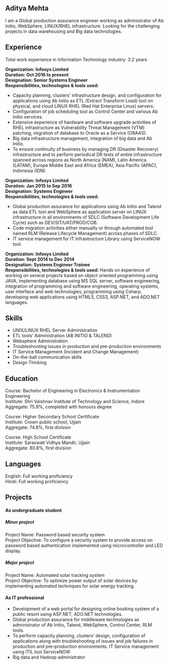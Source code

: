 ## Aditya Mehta

I am a Global production assurance engineer working as administrator of Ab Initio, WebSphere, LINUX/RHEL infrastructure. Looking for the challenging projects in data warehousing and Big data technologies.

## Experience

Total work experience in Information Technology industry: 3.2 years

**Organization: Infosys Limited** <br />
**Duration: Oct 2016 to present** <br />
**Designation: Senior Systems Engineer** <br />
**Responsibilities, technologies & tools used:** <br />
* Capacity planning, clusters’ infrastructure design, and configuration for applications using Ab Initio as ETL (Extract Transform Load) tool on physical, and cloud LINUX RHEL (Red Hat Enterprise Linux) servers.<br />
* Configuration of job scheduling tool as Control Center and various Ab Initio services.<br />
* Extensive experience of hardware and software upgrade activities of RHEL infrastructure as Vulnerability Threat Management (VTM) patching, migration of database to Oracle as a Service (ORAAS).<br />
* Big data infrastructure management, integration of big data and Ab Initio.<br />
* To ensure continuity of business by managing DR (Disaster Recovery) infrastructure and to perform periodical DR tests of entire infrastructure spanned across regions as North America (NAM), Latin America (LATAM), Europe Middle East and Africa (EMEA), Asia Pacific (APAC), Indonesia (IDN). <br />

**Organization: Infosys Limited** <br />
**Duration: Jan 2015 to Sep 2016** <br />
**Designation: Systems Engineer** <br />
**Responsibilities, technologies & tools used:**
* Global production assurance for applications using Ab Initio and Talend as data ETL tool and WebSphere as application server on LINUX infrastructure in all environments of SDLC (Software Development Life Cycle) such as DEV/SIT/UAT/PROD/COB.<br />
* Code migration activities either manually or through automated tool named RLM (Release Lifecycle Management) across phases of SDLC.<br />
* IT service management for IT Infrastructure Library using ServiceNOW tool. <br />

**Organization: Infosys Limited** <br />
**Duration: Sept 2014 to Dec 2014** <br />
**Designation: Systems Engineer Trainee** <br />
**Responsibilities, technologies & tools used:**
Hands on experience of working on several projects based on object oriented programming using JAVA, implementing database using MS SQL server, software engineering, integration of programming and software engineering, operating systems, user interface and web technologies, programming using Csharp, developing web applications using HTML5, CSS3, ASP.NET, and ADO.NET languages.


## Skills

* UNIX/LINUX RHEL Server Administration <br />
* ETL tools’ Administration (AB INITIO & TALEND)
* Websphere Administration <br />
* Troubleshooting issues in production and pre-production environments <br />
* IT Service Management (Incident and Change Management) <br />
* On-the-ball communication skills<br />
* Design Thinking <br />

## Education

Course: Bachelor of Engineering in Electronics & Instrumentation Engineering<br />
Institute: Shri Vaishnav Institute of Technology and Science, Indore<br />
Aggregate: 75.9%, completed with honours degree<br />

Course: Higher Secondary School Certificate<br />
Institute: Crown public school, Ujjain<br />
Aggregate: 74.8%, first division  <br />

Course: High School Certificate<br />
Institute: Saraswati Vidhya Mandir, Ujjain<br />
Aggregate: 80.8%, first division<br />

## Languages
English: Full working proficiency<br />
Hindi: Full working proficiency

## Projects
#### As undergraduate student
##### Minor project 
Project Name: Password based security system<br />
Project Objective: To configure a security system to provide access on password based authentication implemented using microcontroller and LED display.

##### Major project 
Project Name: Automated solar tracking system<br />
Project Objective: To optimize power output of solar devices by implementing automated techniques for solar energy tracking.

#### As IT professional
* Development of a web portal for designing online booking system of a public resort using ASP.NET, ADO.NET technologies.
* Global production assurance for middleware technologies as administrator of Ab Initio, Talend, WebSphere, Control Center, RLM tools.
* To perform capacity planning, clusters’ design, configuration of applications along with troubleshooting of issues and job failures in production and pre-production environments. IT Service management using ITIL tool ServiceNOW
* Big data and Hadoop administrator

